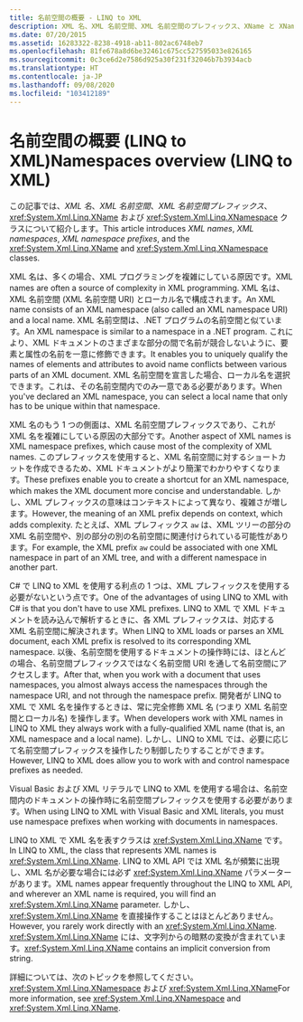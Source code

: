 ```yaml
---
title: 名前空間の概要 - LINQ to XML
description: XML 名、XML 名前空間、XML 名前空間のプレフィックス、XName と XNamespace クラスについて学習します。
ms.date: 07/20/2015
ms.assetid: 16283322-8238-4918-ab11-802ac6748eb7
ms.openlocfilehash: 81fe678a8d6be32461c675cc527595033e826165
ms.sourcegitcommit: 0c3ce6d2e7586d925a30f231f32046b7b3934acb
ms.translationtype: HT
ms.contentlocale: ja-JP
ms.lasthandoff: 09/08/2020
ms.locfileid: "103412189"
---
```

# <a name="namespaces-overview-linq-to-xml"></a><span data-ttu-id="2379d-103">名前空間の概要 (LINQ to XML)</span><span class="sxs-lookup"><span data-stu-id="2379d-103">Namespaces overview (LINQ to XML)</span></span>

<span data-ttu-id="2379d-104">この記事では、*XML 名*、*XML 名前空間*、*XML 名前空間プレフィックス*、<xref:System.Xml.Linq.XName> および <xref:System.Xml.Linq.XNamespace> クラスについて紹介します。</span><span class="sxs-lookup"><span data-stu-id="2379d-104">This article introduces *XML names*, *XML namespaces*, *XML namespace prefixes*, and the <xref:System.Xml.Linq.XName> and <xref:System.Xml.Linq.XNamespace> classes.</span></span>

<span data-ttu-id="2379d-105">XML 名は、多くの場合、XML プログラミングを複雑にしている原因です。</span><span class="sxs-lookup"><span data-stu-id="2379d-105">XML names are often a source of complexity in XML programming.</span></span> <span data-ttu-id="2379d-106">XML 名は、XML 名前空間 (XML 名前空間 URI) とローカル名で構成されます。</span><span class="sxs-lookup"><span data-stu-id="2379d-106">An XML name consists of an XML namespace (also called an XML namespace URI) and a local name.</span></span> <span data-ttu-id="2379d-107">XML 名前空間は、.NET プログラムの名前空間と似ています。</span><span class="sxs-lookup"><span data-stu-id="2379d-107">An XML namespace is similar to a namespace in a .NET program.</span></span> <span data-ttu-id="2379d-108">これにより、XML ドキュメントのさまざまな部分の間で名前が競合しないように、要素と属性の名前を一意に修飾できます。</span><span class="sxs-lookup"><span data-stu-id="2379d-108">It enables you to uniquely qualify the names of elements and attributes to avoid name conflicts between various parts of an XML document.</span></span> <span data-ttu-id="2379d-109">XML 名前空間を宣言した場合、ローカル名を選択できます。これは、その名前空間内でのみ一意である必要があります。</span><span class="sxs-lookup"><span data-stu-id="2379d-109">When you've declared an XML namespace, you can select a local name that only has to be unique within that namespace.</span></span>

<span data-ttu-id="2379d-110">XML 名のもう 1 つの側面は、XML 名前空間プレフィックスであり、これが XML 名を複雑にしている原因の大部分です。</span><span class="sxs-lookup"><span data-stu-id="2379d-110">Another aspect of XML names is XML namespace prefixes, which cause most of the complexity of XML names.</span></span> <span data-ttu-id="2379d-111">このプレフィックスを使用すると、XML 名前空間に対するショートカットを作成できるため、XML ドキュメントがより簡潔でわかりやすくなります。</span><span class="sxs-lookup"><span data-stu-id="2379d-111">These prefixes enable you to create a shortcut for an XML namespace, which makes the XML document more concise and understandable.</span></span> <span data-ttu-id="2379d-112">しかし、XML プレフィックスの意味はコンテキストによって異なり、複雑さが増します。</span><span class="sxs-lookup"><span data-stu-id="2379d-112">However, the meaning of an XML prefix depends on context, which adds complexity.</span></span> <span data-ttu-id="2379d-113">たとえば、XML プレフィックス `aw` は、XML ツリーの部分の XML 名前空間や、別の部分の別の名前空間に関連付けられている可能性があります。</span><span class="sxs-lookup"><span data-stu-id="2379d-113">For example, the XML prefix `aw` could be associated with one XML namespace in part of an XML tree, and with a different namespace in another part.</span></span>

<span data-ttu-id="2379d-114">C# で LINQ to XML を使用する利点の 1 つは、XML プレフィックスを使用する必要がないという点です。</span><span class="sxs-lookup"><span data-stu-id="2379d-114">One of the advantages of using LINQ to XML with C# is that you don't have to use XML prefixes.</span></span> <span data-ttu-id="2379d-115">LINQ to XML で XML ドキュメントを読み込んで解析するときに、各 XML プレフィックスは、対応する XML 名前空間に解決されます。</span><span class="sxs-lookup"><span data-stu-id="2379d-115">When LINQ to XML loads or parses an XML document, each XML prefix is resolved to its corresponding XML namespace.</span></span> <span data-ttu-id="2379d-116">以後、名前空間を使用するドキュメントの操作時には、ほとんどの場合、名前空間プレフィックスではなく名前空間 URI を通して名前空間にアクセスします。</span><span class="sxs-lookup"><span data-stu-id="2379d-116">After that, when you work with a document that uses namespaces, you almost always access the namespaces through the namespace URI, and not through the namespace prefix.</span></span> <span data-ttu-id="2379d-117">開発者が LINQ to XML で XML 名を操作するときは、常に完全修飾 XML 名 (つまり XML 名前空間とローカル名) を操作します。</span><span class="sxs-lookup"><span data-stu-id="2379d-117">When developers work with XML names in LINQ to XML they always work with a fully-qualified XML name (that is, an XML namespace and a local name).</span></span> <span data-ttu-id="2379d-118">しかし、LINQ to XML では、必要に応じて名前空間プレフィックスを操作したり制御したりすることができます。</span><span class="sxs-lookup"><span data-stu-id="2379d-118">However, LINQ to XML does allow you to work with and control namespace prefixes as needed.</span></span>

<span data-ttu-id="2379d-119">Visual Basic および XML リテラルで LINQ to XML を使用する場合は、名前空間内のドキュメントの操作時に名前空間プレフィックスを使用する必要があります。</span><span class="sxs-lookup"><span data-stu-id="2379d-119">When using LINQ to XML with Visual Basic and XML literals, you must use namespace prefixes when working with documents in namespaces.</span></span>

<span data-ttu-id="2379d-120">LINQ to XML で XML 名を表すクラスは <xref:System.Xml.Linq.XName> です。</span><span class="sxs-lookup"><span data-stu-id="2379d-120">In LINQ to XML, the class that represents XML names is <xref:System.Xml.Linq.XName>.</span></span> <span data-ttu-id="2379d-121">LINQ to XML API では XML 名が頻繁に出現し、XML 名が必要な場合には必ず <xref:System.Xml.Linq.XName> パラメーターがあります。</span><span class="sxs-lookup"><span data-stu-id="2379d-121">XML names appear frequently throughout the LINQ to XML API, and wherever an XML name is required, you will find an <xref:System.Xml.Linq.XName> parameter.</span></span> <span data-ttu-id="2379d-122">しかし、<xref:System.Xml.Linq.XName> を直接操作することはほとんどありません。</span><span class="sxs-lookup"><span data-stu-id="2379d-122">However, you rarely work directly with an <xref:System.Xml.Linq.XName>.</span></span> <span data-ttu-id="2379d-123"><xref:System.Xml.Linq.XName> には、文字列からの暗黙の変換が含まれています。</span><span class="sxs-lookup"><span data-stu-id="2379d-123"><xref:System.Xml.Linq.XName> contains an implicit conversion from string.</span></span>

<span data-ttu-id="2379d-124">詳細については、次のトピックを参照してください。 <xref:System.Xml.Linq.XNamespace> および <xref:System.Xml.Linq.XName></span><span class="sxs-lookup"><span data-stu-id="2379d-124">For more information, see <xref:System.Xml.Linq.XNamespace> and <xref:System.Xml.Linq.XName>.</span></span>

